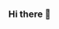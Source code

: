 ### Hi there 👋

<!--
**muhsinalungal/muhsinalungal** is a ✨ _special_ ✨ repository because its `README.md` (this file) appears on your GitHub profile.

Here are some ideas to get you started:

- 🔭 I’m currently working as Python Developer / ERP Consultant
- 🌱 I’m currently learning AWS,Docker
- 📫 Reach me on: muhsinalungal@gmail.com
- 😄 Languages known: English (proficient), Malayalam (mother tongue), Hindi, Arabic
-->
